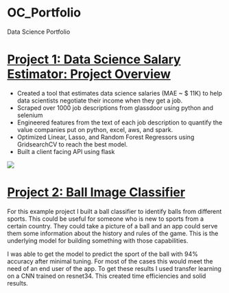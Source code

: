 # OC_Portfolio
Data Science Portfolio

# [Project 1: Data Science Salary Estimator: Project Overview](https://github.com/pcgeek404/OC_Portfolio)
* Created a tool that estimates data science salaries (MAE ~ $ 11K) to help data scientists negotiate their income when they get a job.
* Scraped over 1000 job descriptions from glassdoor using python and selenium
* Engineered features from the text of each job description to quantify the value companies put on python, excel, aws, and spark. 
* Optimized Linear, Lasso, and Random Forest Regressors using GridsearchCV to reach the best model. 
* Built a client facing API using flask 

![](https://github.com/pcgeek404/OC_Portfolio/blob/main/Images/Projcet%201%20github.png)


# [Project 2: Ball Image Classifier](https://github.com/pcgeek404/OC_Portfolio)
For this example project I built a ball classifier to identify balls from different sports. This could be useful for someone who is new to sports from a certain country. They could take a picture of a ball and an app could serve them some information about the history and rules of the game. This is the underlying model for building something with those capabilities. 

I was able to get the model to predict the sport of the ball with 94% accuracy after minimal tuning. For most of the cases this would meet the need of an end user of the app. To get these results I used transfer learning on a CNN trained on resnet34. This created time efficiencies and solid results. 

[](https://github.com/pcgeek404/OC_Portfolio/blob/main/Images/Project%202%20github.png)
